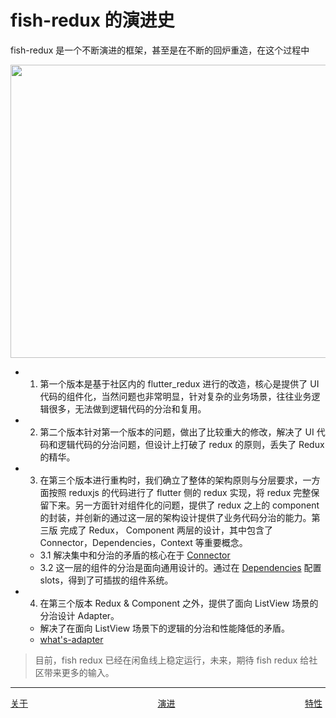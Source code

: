 # fish-redux 的演进史

fish-redux 是一个不断演进的框架，甚至是在不断的回炉重造，在这个过程中

<img src="https://img.alicdn.com/tfs/TB1aeJELpzqK1RjSZFCXXbbxVXa-1794-938.png" width="897px" height="469px">

-   1. 第一个版本是基于社区内的 flutter_redux 进行的改造，核心是提供了 UI 代码的组件化，当然问题也非常明显，针对复杂的业务场景，往往业务逻辑很多，无法做到逻辑代码的分治和复用。

-   2. 第二个版本针对第一个版本的问题，做出了比较重大的修改，解决了 UI 代码和逻辑代码的分治问题，但设计上打破了 redux 的原则，丢失了 Redux 的精华。

-   3. 在第三个版本进行重构时，我们确立了整体的架构原则与分层要求，一方面按照 reduxjs 的代码进行了 flutter 侧的 redux 实现，将 redux 完整保留下来。另一方面针对组件化的问题，提供了 redux 之上的 component 的封装，并创新的通过这一层的架构设计提供了业务代码分治的能力。第三版 完成了 Redux， Component 两层的设计，其中包含了 Connector，Dependencies，Context 等重要概念。

    -   3.1 解决集中和分治的矛盾的核心在于 [Connector](what's-connector.md)
    -   3.2 这一层的组件的分治是面向通用设计的。通过在 [Dependencies](dependencies-cn.md) 配置 slots，得到了可插拔的组件系统。

-   4. 在第三个版本 Redux & Component 之外，提供了面向 ListView 场景的分治设计 Adapter。
    -   解决了在面向 ListView 场景下的逻辑的分治和性能降低的矛盾。
    -   [what's-adapter](what's-adapter.md)

> 目前，fish redux 已经在闲鱼线上稳定运行，未来，期待 fish redux 给社区带来更多的输入。

---
<div style="width:100%;height:40px;">
    <a style="width:33%;float:left;" href="../introduction/README-cn.md">关于</a>
    <a style="width:33%;float:left;text-align:center;" href="./evolution-of-fish-redux.md">演进</a>
    <a style="width:33%;float:left;text-align:right;" href="./features.md">特性</a>
</div>